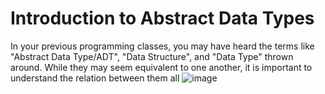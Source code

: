 # Introduction to Abstract Data Types
In your previous programming classes, you may have heard the terms like "Abstract Data Type/ADT", "Data Structure", and "Data Type" thrown around. While they may seem equivalent to one another, it is important to understand the relation between them all
![image](test.png)
